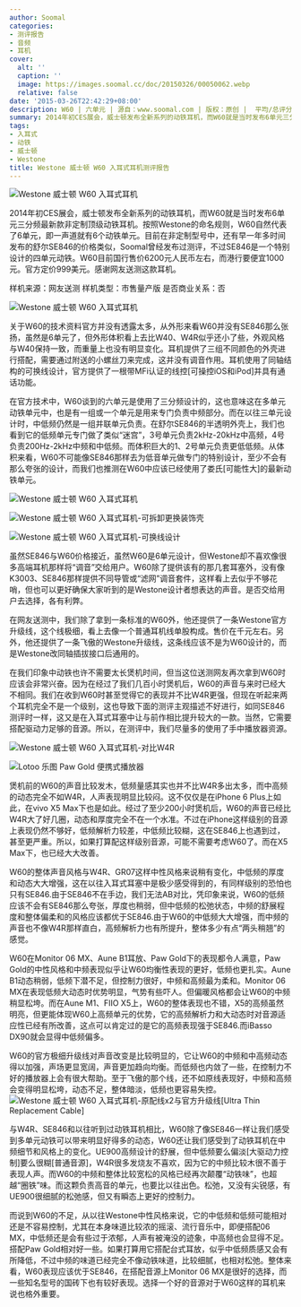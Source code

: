 ```yaml
---
author: Soomal
categories:
- 测评报告
- 音频
- 耳机
cover:
  alt: ''
  caption: ''
  image: https://images.soomal.cc/doc/20150326/00050062.webp
  relative: false
date: '2015-03-26T22:42:29+08:00'
description: W60 | 六单元 | 源自：www.soomal.com | 版权：原创 |  平均/总评分：09.23/729
summary: 2014年初CES展会，威士顿发布全新系列的动铁耳机，而W60就是当时发布6单元三分频最新款非定制顶级动铁耳机。按照Westone的命名规则，W60自然代表了6单元，即一声道就有6个动铁单元。目前在非定制型号中，还有早一年多时间发布的舒尔SE846的价格类似，但它不是6单元……
tags:
- 入耳式
- 动铁
- 威士顿
- Westone
title: Westone 威士顿 W60 入耳式耳机测评报告
---
```


![Westone 威士顿 W60 入耳式耳机](https://images.soomal.cc/doc/20150316/00049745.webp)



2014年初CES展会，威士顿发布全新系列的动铁耳机，而W60就是当时发布6单元三分频最新款非定制顶级动铁耳机。按照Westone的命名规则，W60自然代表了6单元，即一声道就有6个动铁单元。目前在非定制型号中，还有早一年多时间发布的舒尔SE846的价格类似，Soomal曾经发布过测评，不过SE846是一个特别设计的四单元动铁。W60目前国行售价6200元人民币左右，而港行要便宜1000元。官方定价999美元。感谢网友送测这款耳机。



样机来源：网友送测
样机类型：市售量产版
是否商业关系：否



![Westone 威士顿 W60 入耳式耳机](https://images.soomal.cc/doc/20150316/00049752.webp)



关于W60的技术资料官方并没有透露太多，从外形来看W60并没有SE846那么张扬，虽然是6单元了，但外形体积看上去比W40、W4R似乎还小了些，外观风格与W40保持一致，而重量上也没有明显变化。耳机提供了三组不同颜色的外壳进行搭配，需要通过附送的小螺丝刀来完成，这并没有调音作用。耳机使用了同轴结构的可换线设计，官方提供了一根带MFi认证的线控[可操控iOS和iPod]并具有通话功能。



在官方技术中，W60谈到的六单元是使用了三分频设计的，这也意味这在多单元动铁单元中，也是有一组或一个单元是用来专门负责中频部分。而在以往三单元设计时，中低频仍然是一组并联单元负责。在舒尔SE846的半透明外壳上，我们也看到它的低频单元专门做了类似“迷宫”，3号单元负责2kHz-20kHz中高频，4号负责200Hz-2kHz中频和中低频。而体积巨大的1、2号单元负责更低低频。从体积来看，W60不可能像SE846那样去为低音单元做专门的特别设计，至少不会有那么夸张的设计，而我们也推测在W60中应该已经使用了娄氏[可能性大]的最新动铁单元。



![Westone 威士顿 W60 入耳式耳机](https://images.soomal.cc/doc/20150316/00049746.webp)



![Westone 威士顿 W60 入耳式耳机-可拆卸更换装饰壳](https://images.soomal.cc/doc/20150316/00049748_01.webp)



![Westone 威士顿 W60 入耳式耳机-可换线设计](https://images.soomal.cc/doc/20150316/00049749_01.webp)



虽然SE846与W60价格接近，虽然W60是6单元设计，但Westone却不喜欢像很多高端耳机那样将“调音”交给用户。W60除了提供该有的那几套耳塞外，没有像K3003、SE846那样提供不同导管或“滤网”调音套件，这样看上去似乎不够花哨，但也可以更好确保大家听到的是Westone设计者想表达的声音。是否交给用户去选择，各有利弊。



在网友送测中，我们除了拿到一条标准的W60外，他还提供了一条Westone官方升级线，这个线极细，看上去像一个普通耳机线单股构成。售价在千元左右。另外，他还提供了一条飞傲的Westone升级线，这条线应该不是为W60设计的，而是Westone改同轴插拔接口后通用的。



在我们印象中动铁也许不需要太长煲机时间，但当这位送测网友再次拿到W60时应该会非常兴奋。因为在经过了我们几百小时煲机后，W60的声音与来时已经大不相同。我们在收到W60时甚至觉得它的表现并不比W4R更强，但现在听起来两个耳机完全不是一个级别，这也导致下面的测评主观描述不好进行，如同SE846测评时一样，这又是在入耳式耳塞中让与前作相比提升较大的一款。当然，它需要搭配驱动力足够的音源。所以，在测评中，我们尽量多的使用了手中播放器资源。



![Westone 威士顿 W60 入耳式耳机-对比W4R](https://images.soomal.cc/doc/20150316/00049754_01.webp)



![Lotoo 乐图 Paw Gold 便携式播放器](https://images.soomal.cc/doc/20140811/00044862_01.webp)



煲机前的W60的声音比较发木，低频量感其实也并不比W4R多出太多，而中高频的动态完全不如W4R，人声表现明显比较闷。这不仅仅是在iPhone 6 Plus上如此，在vivo X5 Max下也是如此。经过了至少200小时煲机后，W60的声音已经比W4R大了好几圈，动态和厚度完全不在一个水准。不过在iPhone这样级别的音源上表现仍然不够好，低频解析力较差，中低频比较糊，这在SE846上也遇到过，甚至更严重。所以，如果打算配这样级别音源，可能不需要考虑W60了。而在X5 Max下，也已经大大改善。



W60的整体声音风格与W4R、GR07这样中性风格来说稍有变化，中低频的厚度和动态大大增强，这在以往入耳式耳塞中是极少感受得到的，有同样级别的恐怕也只有SE846.由于SE846不在手边，我们无法AB对比，凭印象来说，W60的低频应该不会有SE846那么夸张，厚度也稍弱，但中低频的松弛状态，中频的舒展程度和整体偏柔和的风格应该都优于SE846.由于W60的中低频大大增强，而中频的声音也不像W4R那样直白，高频解析力也有所提升，整体多少有点“两头稍翘”的感觉。

W60在Monitor 06 MX、Aune B1耳放、Paw Gold下的表现都令人满意，Paw Gold的中性风格和中频表现似乎让W60均衡性表现的更好，低频也更扎实。Aune B1动态稍弱，低频下潜不足，但控制力很好，中频和高频最为柔和。Monitor 06 MX在表现低频大动态时优势明显，气势有些吓人。但偏暖风格都会让W60的中频稍显松垮。而在Aune M1、FIIO X5上，W60的整体表现也不错，X5的高频虽然明亮，但更能体现W60上高频单元的优势，它的高频解析力和大动态时对音源适应性已经有所改善，这点可以肯定过的是它的高频表现强于SE846.而iBasso DX90就会显得中低频偏多。

W60的官方极细升级线对声音改变是比较明显的，它让W60的中频和中高频动态得以加强，声场更显宽阔，声音更加趋向均衡。而低频也内敛了一些，在控制力不好的播放器上会有很大帮助。至于飞傲的那个线，还不如原线表现好，中频和高频会变得明显松垮，动态不足，整体暗淡，低频也更容易失控。
![Westone 威士顿 W60 入耳式耳机-原配线x2与官方升级线[Ultra Thin Replacement Cable]](https://images.soomal.cc/doc/20150316/00049755.webp)




与W4R、SE846和以往听到过动铁耳机相比，W60除了像SE846一样让我们感受到多单元动铁可以带来明显好得多的动态，W60还让我们感受到了动铁耳机在中频细节和风格上的变化。UE900高频设计的舒展，但中低频要么偏淡[大驱动力控制]要么很糊[普通音源]，W4R很多发烧友不喜欢，因为它的中频比较木很不善于表现人声。而W60的中频和整体比较宽松的风格已经再次颠覆“动铁味”，也超越“圈铁”味。而这颗负责高音的单元，也要比以往出色。松弛，又没有尖锐感，有UE900很细腻的松弛感，但又有瞬态上更好的控制力。

而说到W60的不足，从以往Westone中性风格来说，它的中低频和低频可能相对还是不容易控制，尤其在本身味道比较浓的摇滚、流行音乐中，即便搭配06 MX，中低频还是会有些过于浓郁，人声有被淹没的迹象，中高频也会显得不足。搭配Paw Gold相对好一些。如果打算用它搭配台式耳放，似乎中低频质感又会有所降低，不过中频的味道已经完全不像动铁味道，比较细腻，也相对松弛。整体来看，W60表现应该优于SE846，在搭配音源上Monitor 06 MX是很好的选择，而一些知名型号的国砖下也有较好表现。选择一个好的音源对于W60这样的耳机来说也格外重要。